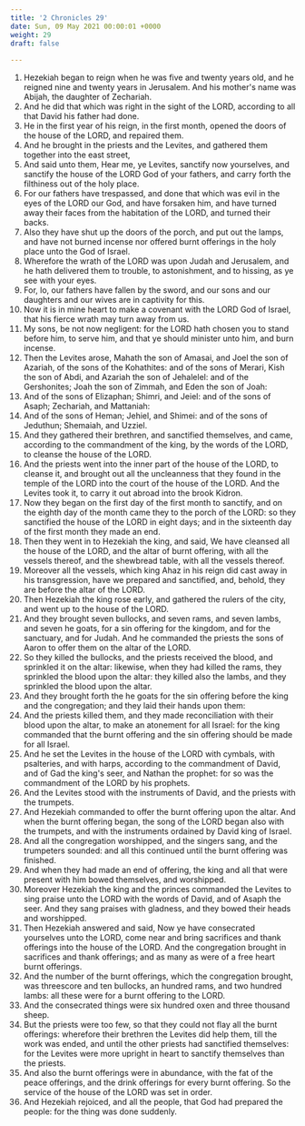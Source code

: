 ```yaml
---
title: '2 Chronicles 29'
date: Sun, 09 May 2021 00:00:01 +0000
weight: 29
draft: false
  
---
```


1. Hezekiah began to reign when he was five and twenty years old, and he reigned nine and twenty years in Jerusalem. And his mother's name was Abijah, the daughter of Zechariah.
2. And he did that which was right in the sight of the LORD, according to all that David his father had done.
3. He in the first year of his reign, in the first month, opened the doors of the house of the LORD, and repaired them.
4. And he brought in the priests and the Levites, and gathered them together into the east street,
5. And said unto them, Hear me, ye Levites, sanctify now yourselves, and sanctify the house of the LORD God of your fathers, and carry forth the filthiness out of the holy place.
6. For our fathers have trespassed, and done that which was evil in the eyes of the LORD our God, and have forsaken him, and have turned away their faces from the habitation of the LORD, and turned their backs.
7. Also they have shut up the doors of the porch, and put out the lamps, and have not burned incense nor offered burnt offerings in the holy place unto the God of Israel.
8. Wherefore the wrath of the LORD was upon Judah and Jerusalem, and he hath delivered them to trouble, to astonishment, and to hissing, as ye see with your eyes.
9. For, lo, our fathers have fallen by the sword, and our sons and our daughters and our wives are in captivity for this.
10. Now it is in mine heart to make a covenant with the LORD God of Israel, that his fierce wrath may turn away from us.
11. My sons, be not now negligent: for the LORD hath chosen you to stand before him, to serve him, and that ye should minister unto him, and burn incense.
12. Then the Levites arose, Mahath the son of Amasai, and Joel the son of Azariah, of the sons of the Kohathites: and of the sons of Merari, Kish the son of Abdi, and Azariah the son of Jehalelel: and of the Gershonites; Joah the son of Zimmah, and Eden the son of Joah:
13. And of the sons of Elizaphan; Shimri, and Jeiel: and of the sons of Asaph; Zechariah, and Mattaniah:
14. And of the sons of Heman; Jehiel, and Shimei: and of the sons of Jeduthun; Shemaiah, and Uzziel.
15. And they gathered their brethren, and sanctified themselves, and came, according to the commandment of the king, by the words of the LORD, to cleanse the house of the LORD.
16. And the priests went into the inner part of the house of the LORD, to cleanse it, and brought out all the uncleanness that they found in the temple of the LORD into the court of the house of the LORD. And the Levites took it, to carry it out abroad into the brook Kidron.
17. Now they began on the first day of the first month to sanctify, and on the eighth day of the month came they to the porch of the LORD: so they sanctified the house of the LORD in eight days; and in the sixteenth day of the first month they made an end.
18. Then they went in to Hezekiah the king, and said, We have cleansed all the house of the LORD, and the altar of burnt offering, with all the vessels thereof, and the shewbread table, with all the vessels thereof.
19. Moreover all the vessels, which king Ahaz in his reign did cast away in his transgression, have we prepared and sanctified, and, behold, they are before the altar of the LORD.
20. Then Hezekiah the king rose early, and gathered the rulers of the city, and went up to the house of the LORD.
21. And they brought seven bullocks, and seven rams, and seven lambs, and seven he goats, for a sin offering for the kingdom, and for the sanctuary, and for Judah. And he commanded the priests the sons of Aaron to offer them on the altar of the LORD.
22. So they killed the bullocks, and the priests received the blood, and sprinkled it on the altar: likewise, when they had killed the rams, they sprinkled the blood upon the altar: they killed also the lambs, and they sprinkled the blood upon the altar.
23. And they brought forth the he goats for the sin offering before the king and the congregation; and they laid their hands upon them:
24. And the priests killed them, and they made reconciliation with their blood upon the altar, to make an atonement for all Israel: for the king commanded that the burnt offering and the sin offering should be made for all Israel.
25. And he set the Levites in the house of the LORD with cymbals, with psalteries, and with harps, according to the commandment of David, and of Gad the king's seer, and Nathan the prophet: for so was the commandment of the LORD by his prophets.
26. And the Levites stood with the instruments of David, and the priests with the trumpets.
27. And Hezekiah commanded to offer the burnt offering upon the altar. And when the burnt offering began, the song of the LORD began also with the trumpets, and with the instruments ordained by David king of Israel.
28. And all the congregation worshipped, and the singers sang, and the trumpeters sounded: and all this continued until the burnt offering was finished.
29. And when they had made an end of offering, the king and all that were present with him bowed themselves, and worshipped.
30. Moreover Hezekiah the king and the princes commanded the Levites to sing praise unto the LORD with the words of David, and of Asaph the seer. And they sang praises with gladness, and they bowed their heads and worshipped.
31. Then Hezekiah answered and said, Now ye have consecrated yourselves unto the LORD, come near and bring sacrifices and thank offerings into the house of the LORD. And the congregation brought in sacrifices and thank offerings; and as many as were of a free heart burnt offerings.
32. And the number of the burnt offerings, which the congregation brought, was threescore and ten bullocks, an hundred rams, and two hundred lambs: all these were for a burnt offering to the LORD.
33. And the consecrated things were six hundred oxen and three thousand sheep.
34. But the priests were too few, so that they could not flay all the burnt offerings: wherefore their brethren the Levites did help them, till the work was ended, and until the other priests had sanctified themselves: for the Levites were more upright in heart to sanctify themselves than the priests.
35. And also the burnt offerings were in abundance, with the fat of the peace offerings, and the drink offerings for every burnt offering. So the service of the house of the LORD was set in order.
36. And Hezekiah rejoiced, and all the people, that God had prepared the people: for the thing was done suddenly.
